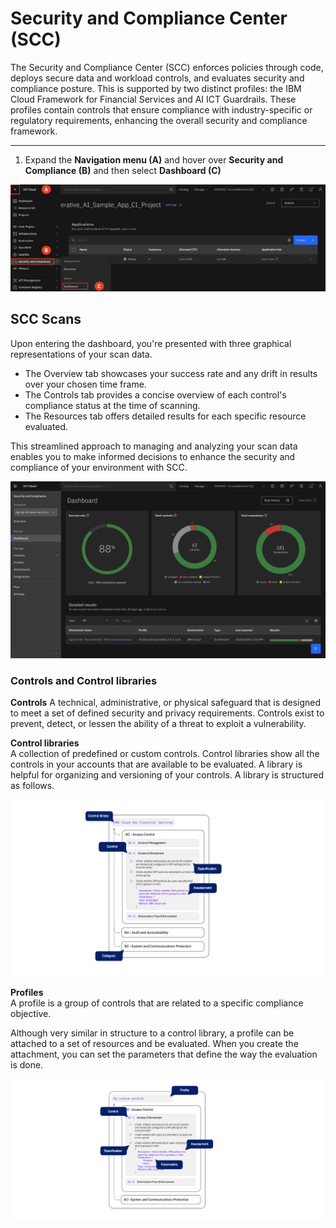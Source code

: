 # Security and Compliance Center (SCC)

The Security and Compliance Center (SCC) enforces policies through code, deploys secure data and workload controls, and evaluates security and compliance posture. This is supported by two distinct profiles: the IBM Cloud Framework for Financial Services and AI ICT Guardrails. These profiles contain controls that ensure compliance with industry-specific or regulatory requirements, enhancing the overall security and compliance framework.

---

1. Expand the **Navigation menu (A)** and hover over **Security and Compliance (B)** and then select **Dashboard (C)**

![alt text](../images/1.8.1-n.png)

## SCC Scans

Upon entering the dashboard, you're presented with three graphical representations of your scan data.
* The Overview tab showcases your success rate and any drift in results over your chosen time frame.
* The Controls tab provides a concise overview of each control's compliance status at the time of scanning.
* The Resources tab offers detailed results for each specific resource evaluated.

This streamlined approach to managing and analyzing your scan data enables you to make informed decisions to enhance the security and compliance of your environment with SCC.

![alt text](../images/1.8.1-a-n.png)

### Controls and Control libraries <br> 
**Controls**
A technical, administrative, or physical safeguard that is designed to meet a set of defined security and privacy requirements. Controls exist to prevent, detect, or lessen the ability of a threat to exploit a vulnerability.

**Control libraries** <br>
A collection of predefined or custom controls. Control libraries show all the controls in your accounts that are available to be evaluated. A library is helpful for organizing and versioning of your controls. A library is structured as follows.

![alt text](../images/1.8.1-b.png)

**Profiles** <br>
A profile is a group of controls that are related to a specific compliance objective.

Although very similar in structure to a control library, a profile can be attached to a set of resources and be evaluated. When you create the attachment, you can set the parameters that define the way the evaluation is done.

![alt text](../images/1.8.1-c.png)

